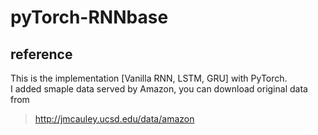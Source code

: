 # pyTorch-RNNbase
## reference 
This is the implementation [Vanilla RNN, LSTM, GRU] with PyTorch.\
I added smaple data served by Amazon, you can download original data from 
>http://jmcauley.ucsd.edu/data/amazon

